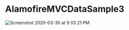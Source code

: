 # AlamofireMVCDataSample3

![Screenshot 2020-03-30 at 9 03 21 PM](https://user-images.githubusercontent.com/38103919/77932107-b4c52280-72ca-11ea-89df-46ffeea0f9d1.png)
